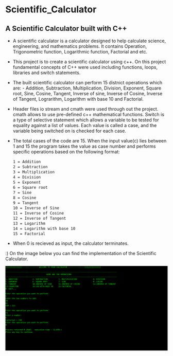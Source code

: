 # Scientific_Calculator
## A Scientific Calculator built with C++

- A scientific calculator is a calculator designed to help calculate science, engineering, and 
mathematics problems. It contains Operation, Trigonometric function, Logarithmic function,
Factorial and etc.

- This project is to create a scientific calculator using c++. On this project fundamental concepts of C++ were used including
functions, loops, libraries and switch statements.

- The built scientific calculator can perform 15 distnict operations which are: - Addition, Subtraction, Multiplication, Division, Exponent, Square root, Sine, Cosine, Tangent, Inverse of sine, Inverse of Cosine, Inverse of Tangent, Lograrithm, Logarithm with base 10 and Factorial.

- Header files io stream and cmath were used through out the project. cmath allows to use pre-defined c++ mathematical 
functions. Switch is a type of selective statement which allows a variable to be tested for equality against a list of values. Each 
value is called a case, and the variable being switched on is checked for each case.

- The total cases of the code are 15. When the input value(c) lies between 1 and 15 the program
takes the value as case number and performs specific operations based on the following format:

      1 = Addition
      2 = Subtraction
      3 = Multiplication
      4 = Division    
      5 = Exponent
      6 = Square root
      7 = Sine
      8 = Cosine
      9 = Tangent
      10 = Inverse of Sine
      11 = Inverse of Cosine
      12 = Inverse of Tangent
      13 = Logarithm
      14 = Logarithm with base 10
      15 = Factorial

- When 0 is recieved as input, the calculator terminates.

:) On the image below you can find the implementation of the Scientific Calculator.

![HTML Image](https://github.com/Kira-Legacy/Image_Repo/blob/main/Scientific%20Calculator.png)
